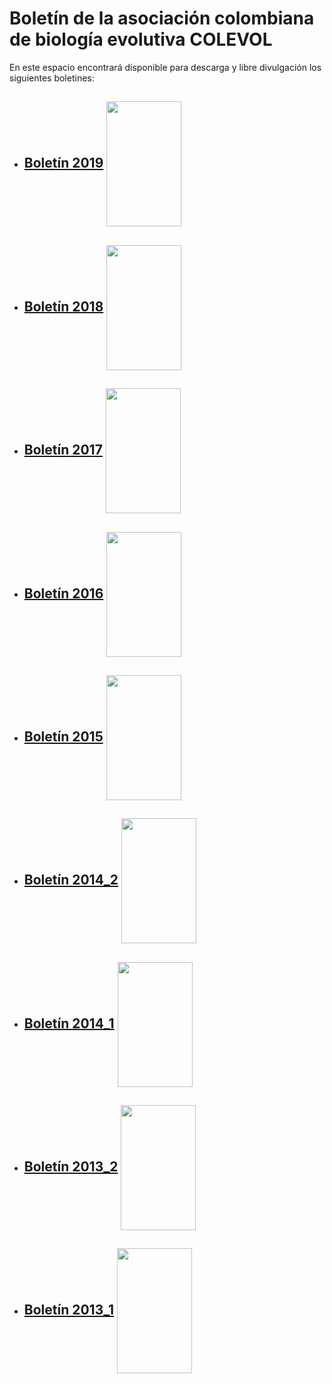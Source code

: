 # **Boletín de la asociación colombiana de biología evolutiva COLEVOL**

En este espacio encontrará disponible para descarga y libre divulgación los siguientes boletines: 

* ## [Boletín 2019](https://github.com/colevol/Boletin/blob/main/boletines/BoletinCOLEVOL_2019_1.pdf)  <img align="center" src="https://github.com/colevol/Boletin/blob/main/portadas/BoletinCOLEVOL_2019_1_Portada.png" height="200" width="120">


* ## [Boletín 2018](https://github.com/colevol/Boletin/blob/main/boletines/BoletinCOLEVOL_2018_1_compressed.pdf)  <img align="center" src="https://github.com/colevol/Boletin/blob/main/portadas/Portada2018_1.png" height="200" width="120">


* ## [Boletín 2017](https://github.com/colevol/Boletin/blob/main/boletines/BoletinCOLEVOL_2017-1_compressed(1).pdf)  <img align="center" src="https://github.com/colevol/Boletin/blob/main/portadas/Portada2017_1.png" height="200" width="120">


* ## [Boletín 2016](https://github.com/colevol/Boletin/blob/main/boletines/BoletinCOLEVOL_2016_1.pdf)  <img align="center" src="https://github.com/colevol/Boletin/blob/main/portadas/Portada2016_1.png" height="200" width="120">


* ## [Boletín 2015](https://github.com/colevol/Boletin/blob/main/boletines/BoletinCOLEVOL_2015_1_compressed.pdf)  <img align="center" src="https://github.com/colevol/Boletin/blob/main/portadas/Portada_2015_1.png" height="200" width="120">

* ## [Boletín 2014_2](https://github.com/colevol/Boletin/blob/main/boletines/BoletinCOLEVOL_2014_2.pdf)  <img align="center" src="https://github.com/colevol/Boletin/blob/main/portadas/Portada_2014_2.png" height="200" width="120">

* ## [Boletín 2014_1](https://github.com/colevol/Boletin/blob/main/boletines/BoletinCOLEVOL_2014_1.pdf)  <img align="center" src="https://github.com/colevol/Boletin/blob/main/portadas/Portada_2014_1.jpg" height="200" width="120">

* ## [Boletín 2013_2](https://github.com/colevol/Boletin/blob/main/boletines/BoletinCOLEVOL_2013_2.pdf)  <img align="center" src="https://github.com/colevol/Boletin/blob/main/portadas/Portada_2013_2.jpg" height="200" width="120">

* ## [Boletín 2013_1](https://github.com/colevol/Boletin/blob/main/boletines/BoletinCOLEVOL_2013_1.pdf)  <img align="center" src="https://github.com/colevol/Boletin/blob/main/portadas/portada_2013_1" height="200" width="120">

